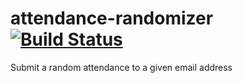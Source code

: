 # attendance-randomizer [![Build Status](https://travis-ci.org/bkuhl/attendance-randomizer.svg?branch=master)](https://travis-ci.org/bkuhl/attendance-randomizer)

Submit a random attendance to a given email address
